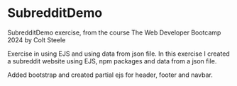 # SubredditDemo

SubredditDemo exercise, from the course The Web Developer Bootcamp 2024 by Colt Steele

Exercise in using EJS and using data from json file. In this exercise I created a subreddit website using EJS, npm packages and data from a json file.

Added bootstrap and created partial ejs for header, footer and navbar.
